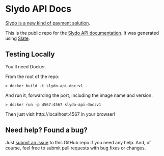 Slydo API Docs
========

[Slydo is a new kind of payment solution](https://slydo.co).

This is the public repo for the [Slydo API documentation](https://docs.slydo.co). 
It was generated using [Slate](https://github.com/lord/slate).

Testing Locally
-----------------------
You'll need Docker.

From the root of the repo:
```
> docker build -t slydo-api-doc:v1 .
```

And run it, forwarding the port, including the image name and version:
```
> docker run -p 4567:4567 slydo-api-doc:v1
```

Then just visit http://localhost:4567 in your browser!


Need help? Found a bug?
-----------------------

Just [submit an issue](https://github.com/slydo/docs/issues) to this GitHub repo if you need any help. And, of course, 
feel free to submit pull requests with bug fixes or changes.
